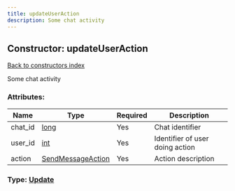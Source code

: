```yaml
---
title: updateUserAction
description: Some chat activity
---
```

## Constructor: updateUserAction  
[Back to constructors index](index.md)



Some chat activity

### Attributes:

| Name     |    Type       | Required | Description |
|----------|---------------|----------|-------------|
|chat\_id|[long](../types/long.md) | Yes|Chat identifier|
|user\_id|[int](../types/int.md) | Yes|Identifier of user doing action|
|action|[SendMessageAction](../types/SendMessageAction.md) | Yes|Action description|



### Type: [Update](../types/Update.md)


